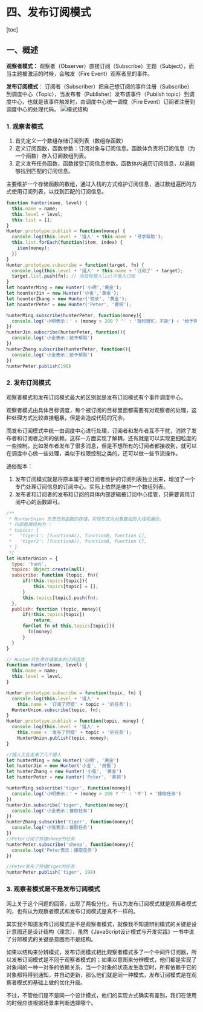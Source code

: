 # 四、发布订阅模式

[toc]

## 一、概述

**观察者模式：** 观察者（Observer）直接订阅（Subscribe）主题（Subject），而当主题被激活的时候，会触发（Fire Event）观察者里的事件。

**发布订阅模式**： 订阅者（Subscriber）把自己想订阅的事件注册（Subscribe）到调度中心（Topic），当发布者（Publisher）发布该事件（Publish topic）到调度中心，也就是该事件触发时，由调度中心统一调度（Fire Event）订阅者注册到调度中心的处理代码。
![模式结构](https://md-1304276643.cos.ap-beijing.myqcloud.com//PicGo/watermark%2Ctype_ZmFuZ3poZW5naGVpdGk%2Cshadow_10%2Ctext_aHR0cHM6Ly9ibG9nLmNzZG4ubmV0L2hmODcyOTE0MzM0%2Csize_16%2Ccolor_FFFFFF%2Ct_70.png)

### 1. 观察者模式

1. 首先定义一个数组存储订阅列表（数组存函数）
2. 定义订阅函数，函数参数：订阅对象与订阅信息。函数体负责将订阅信息（为一个函数）存入订阅数组列表。
3. 定义发布任务函数，函数接受订阅信息参数。函数体内遍历订阅信息，以遍能够找到匹配的订阅信息。

主要维护一个存储函数的数组，通过入栈的方式维护订阅信息，通过数组遍历的方式使用订阅列表，以找到匹配的订阅信息。

```javascript
function Hunter(name, level) {
  this.name = name;
  this.level = level;
  this.list = [];
}
Hunter.prototype.publish = function(money) {
  console.log(this.level + '猎人' + this.name + '寻求帮助');
  this.list.forEach(function(item, index) {
    item(money);
  })
}
Hunter.prototype.subscribe = function(target, fn) {
  console.log(this.level + '猎人' + this.name + '订阅了' + target);
  target.list.push(fn); // 向目标猎人list中推入订阅
}
let hounterMing = new Hunter('小明','黄金');
let hounterJin = new Hunter('小金','黄金');
let hounterZhang = new Hunter('校长', '黄金');
let hounterPeter = new Hunter('Peter', '黄铜');

hunterMing.subscribe(hunterPeter, function(money){
  console.log('小明表示：' + (money > 200 ? '' : '暂时很忙，不能') + '给予帮助')
})
hunterJin.subscribe(hunterPeter, function(){
  console.log('小金表示：给予帮助')
})
hunterZhang.subscribe(hunterPeter, function(){
  console.log('小金表示：给予帮助')
})
hunterPeter.publish(198)
```

### 2. 发布订阅模式

观察者模式和发布订阅模式最大的区别就是发布订阅模式有个事件调度中心。

观察者模式由具体目标调度，每个被订阅的目标里面都需要有对观察者的处理，这种处理方式比较直接粗暴，但是会造成代码的冗余。

而发布订阅模式中统一由调度中心进行处理，订阅者和发布者互不干扰，消除了发布者和订阅者之间的依赖。这样一方面实现了解耦，还有就是可以实现更细粒度的一些控制。比如发布者发布了很多消息，但是不想所有的订阅者都接收到，就可以在调度中心做一些处理，类似于权限控制之类的。还可以做一些节流操作。

通俗版本：

1. 发布订阅模式就是将原本属于被订阅者维护的订阅列表独立出来，增加了一个专门处理订阅信息的订阅中心。实际上依然是维护一个数组列表。
2. 发布者和订阅者的发布和订阅的具体内部逻辑被订阅中心接管，只需要调用订阅中心的函数即可。

```javascript
/**
 * HunterUnion 负责任务函数的存储，实现形式为对象数组的入栈和遍历。
 * 内部数据结构为 :
 * topics: {
 *   'tiger1': [functionA(), functionB, function C],
 *   'tiger2': [functionA(), functionB, function C],
 * }
 */
let HunterUnion = {
  type: 'hunt',
  topics: Object.create(null),
  subscribe: function (topic, fn){
      if(!this.topics[topic]){
          this.topics[topic] = [];  
      }
      this.topics[topic].push(fn);
  },
  publish: function (topic, money){
      if(!this.topics[topic])
          return;
      for(let fn of this.topics[topic]){
        fn(money)
      }
  }
}

// Hunter只负责存储基本的订阅信息
function Hunter(name, level) {
  this.name = name;
  this.level = level;
}

Hunter.prototype.subscribe = function(topic, fn) {
  console.log(this.level + '猎人' + 
    this.name + '订阅了狩猎' + topic + '的任务');
  HunterUnion.subscribe(topic, fn);
}
Hunter.prototype.publish = function(topic, money) {
  console.log(this.level + '猎人' + 
    this.name + '发布了狩猎' + topic + '的任务');
    HunterUnion.publish(topic, money);
}

//猎人工会走来了几个猎人
let hunterMing = new Hunter('小明', '黄金')
let hunterJin = new Hunter('小金', '白银')
let hunterZhang = new Hunter('小张', '黄金')
let hunterPeter = new Hunter('Peter', '青铜')

hunterMing.subscribe('tiger', function(money){
  console.log('小明表示：' + (money > 200 ? '' : '不') + '接取任务')
})
hunterJin.subscribe('tiger', function(money){
  console.log('小金表示：接取任务')
})
hunterZhang.subscribe('tiger', function(money){
  console.log('小张表示：接取任务')
})
//Peter订阅了狩猎sheep的任务
hunterPeter.subscribe('sheep', function(money){
  console.log('Peter表示：接取任务')
})

//Peter发布了狩猎tiger的任务
hunterPeter.publish('tiger', 198)
```

### 3. 观察者模式是不是发布订阅模式
网上关于这个问题的回答，出现了两极分化，有认为发布订阅模式就是观察者模式的，也有认为观察者模式和发布订阅模式是真不一样的。

其实我不知道发布订阅模式是不是观察者模式，就像我不知道辨别模式的关键是设计意图还是设计结构（理念），虽然《JavaScript设计模式与开发实践》一书中说了分辨模式的关键是意图而不是结构。

如果以结构来分辨模式，发布订阅模式相比观察者模式多了一个中间件订阅器，所以发布订阅模式是不同于观察者模式的；如果以意图来分辨模式，他们都是实现了对象间的一种一对多的依赖关系，当一个对象的状态发生改变时，所有依赖于它的对象都将得到通知，并自动更新，那么他们就是同一种模式，发布订阅模式是在观察者模式的基础上做的优化升级。

不过，不管他们是不是同一个设计模式，他们的实现方式确实有差别，我们在使用的时候应该根据场景来判断选择哪个。
